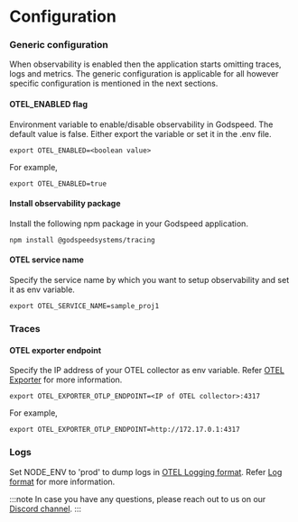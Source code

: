 # Configuration

### Generic configuration
When observability is enabled then the application starts omitting traces, logs and metrics. The generic configuration is applicable for all however specific configuration is mentioned in the next sections.

#### OTEL_ENABLED flag
Environment variable to enable/disable observability in Godspeed. The default value is false. Either export the variable or set it in  the .env file.
```
export OTEL_ENABLED=<boolean value>
```
For example,
```
export OTEL_ENABLED=true
```

#### Install observability package
Install the following npm package in your Godspeed application.
```
npm install @godspeedsystems/tracing
```

#### OTEL service name
Specify the service name by which you want to setup observability and set it as env variable. 
```
export OTEL_SERVICE_NAME=sample_proj1
```

### Traces
#### OTEL exporter endpoint
Specify the IP address of your OTEL collector as env variable. Refer [OTEL Exporter](https://opentelemetry.io/docs/reference/specification/protocol/exporter/#endpoint-urls-for-otlphttp) for more information.
```
export OTEL_EXPORTER_OTLP_ENDPOINT=<IP of OTEL collector>:4317
```
For example,
```
export OTEL_EXPORTER_OTLP_ENDPOINT=http://172.17.0.1:4317
```

### Logs
Set NODE_ENV to 'prod' to dump logs in [OTEL Logging format](https://opentelemetry.io/docs/reference/specification/logs/data-model/). Refer [Log format](logging.md/#log-format) for more information. 


<!-- Let's assume you have setup SigNoz as the exporter then you will see something like this: 
![Metrics](/img/Metrics.png)
![SigNozgraph](/img/SigNoz-graph.png)
![Traces](/img/Traces.png) -->

:::note 
In case you have any questions, please reach out to us on our [Discord channel](https://discord.com/channels/983323669809999882/983323669809999885).
:::
